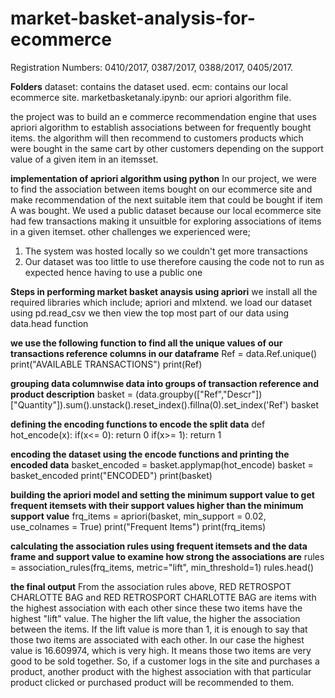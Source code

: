 # market-basket-analysis-for-ecommerce
Registration Numbers: 0410/2017, 0387/2017, 0388/2017, 0405/2017.

**Folders**
dataset: contains the dataset used.
ecm: contains our local ecommerce site.
marketbasketanaly.ipynb: our apriori algorithm file.

the project was to build an e commerce recommendation engine that uses apriori algorithm to establish associations between for frequently bought items. 
the algorithm will then recommend to customers products which were bought in the same cart by other customers depending on the support value of a given item in an itemsset.

**implementation of apriori algorithm using python**
In our project, we were to find the association between items bought on our ecommerce site and make recommendation of the next suitable item that could be bought if item A was bought.
We used a public dataset because our local ecommerce site had few transactions making it unsuitble for exploring associations of items in a given itemset.
other challenges we experienced were;
1. The system was hosted locally so we couldn't get more transactions
2. Our dataset was too little to use therefore causing the code not to run as expected hence having to use a public one


**Steps in performing market basket anaysis using apriori**
we install all the required libraries which include; apriori and mlxtend.
we load our dataset using pd.read_csv
we then view the top most part of our data using data.head function


**we use the following function to find all the unique values of our transactions reference columns in our dataframe**
Ref = data.Ref.unique()
print("AVAILABLE TRANSACTIONS")
print(Ref)


**grouping data columnwise data into groups of transaction reference and product description**
basket = (data.groupby(["Ref","Descr"])["Quantity"]).sum().unstack().reset_index().fillna(0).set_index('Ref')
basket


**defining the encoding functions to encode the split data**
def hot_encode(x):
    if(x<= 0):
        return 0
    if(x>= 1):
        return 1
        
        
**encoding the dataset using the encode functions and printing the encoded data**
basket_encoded = basket.applymap(hot_encode)
basket = basket_encoded
print("ENCODED")
print(basket)


**building the apriori model and setting the minimum support value to get frequent itemsets with their support values higher than the minimum support value**
frq_items = apriori(basket, min_support = 0.02, use_colnames = True)
print("Frequent Items")
print(frq_items)


**calculating the association rules using frequent itemsets and the data frame and support value to examine how strong the associations are**
rules = association_rules(frq_items, metric="lift", min_threshold=1)
rules.head()

**the final output**
From the association rules above, RED RETROSPOT CHARLOTTE BAG and  RED RETROSPORT CHARLOTTE BAG are items with the highest association with each other since these two items have the highest "lift" value. The higher the lift value, the higher the association between the items. If the lift value is more than 1, it is enough to say that those two items are associated with each other. In our case the highest value is 16.609974, which is very high. It means those two items are very good to be sold together. So, if a customer logs in the site and purchases a product, another product with the highest association with that particular product clicked or purchased product will be recommended to them.


